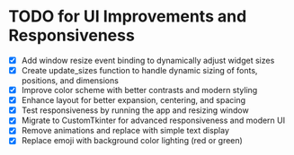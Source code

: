 # TODO for UI Improvements and Responsiveness

- [x] Add window resize event binding to dynamically adjust widget sizes
- [x] Create update_sizes function to handle dynamic sizing of fonts, positions, and dimensions
- [x] Improve color scheme with better contrasts and modern styling
- [x] Enhance layout for better expansion, centering, and spacing
- [x] Test responsiveness by running the app and resizing window
- [x] Migrate to CustomTkinter for advanced responsiveness and modern UI
- [x] Remove animations and replace with simple text display
- [x] Replace emoji with background color lighting (red or green)
